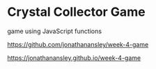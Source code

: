 # Crystal Collector Game
game using JavaScript functions

https://github.com/jonathanansley/week-4-game

https://jonathanansley.github.io/week-4-game